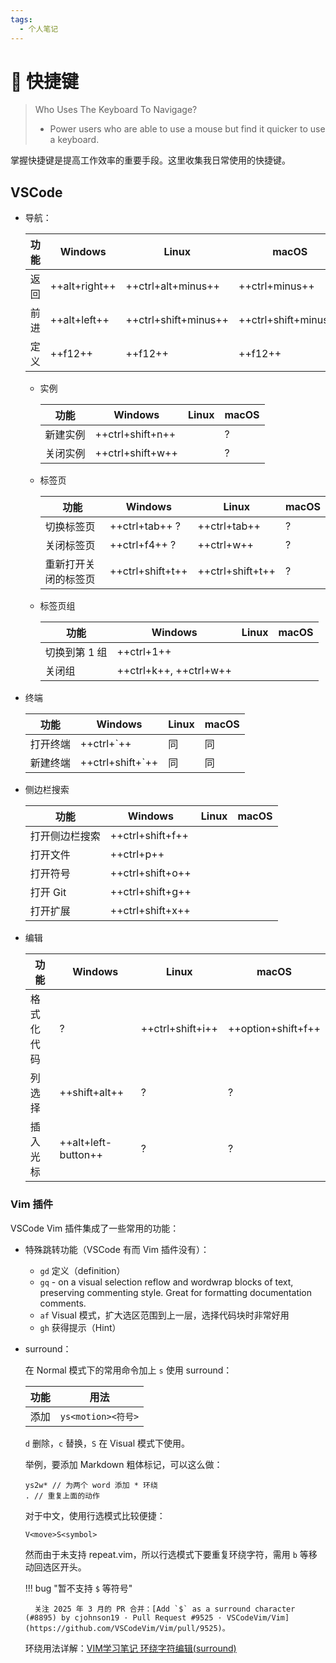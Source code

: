 ```yaml
---
tags:
  - 个人笔记
---
```


# 📒 快捷键

> Who Uses The Keyboard To Navigage?
>
> - Power users who are able to use a mouse but find it quicker to use a keyboard.

掌握快捷键是提高工作效率的重要手段。这里收集我日常使用的快捷键。

## VSCode

- 导航：

    | 功能 | Windows | Linux | macOS |
    | - | - | - | - |
    | 返回 | ++alt+right++ | ++ctrl+alt+minus++ | ++ctrl+minus++ |
    | 前进 | ++alt+left++ | ++ctrl+shift+minus++ | ++ctrl+shift+minus++ |
    | 定义 | ++f12++ | ++f12++ | ++f12++ |

    - 实例

        | 功能 | Windows | Linux | macOS |
        | - | - | - | - |
        | 新建实例 | ++ctrl+shift+n++ | | ? |
        | 关闭实例 | ++ctrl+shift+w++ | | ? |

    - 标签页

        | 功能 | Windows | Linux | macOS |
        | - | - | - | - |
        | 切换标签页 | ++ctrl+tab++ ? | ++ctrl+tab++ | ? |
        | 关闭标签页 | ++ctrl+f4++ ? | ++ctrl+w++ | ? |
        | 重新打开关闭的标签页 | ++ctrl+shift+t++ | ++ctrl+shift+t++ | ? |

    - 标签页组

        | 功能 | Windows | Linux | macOS |
        | - | - | - | - |
        | 切换到第 1 组 | ++ctrl+1++ | | |
        | 关闭组 | ++ctrl+k++, ++ctrl+w++ | | |

- 终端

    | 功能 | Windows | Linux | macOS |
    | - | - | - | - |
    | 打开终端 | ++ctrl+`++ | 同 | 同 |
    | 新建终端 | ++ctrl+shift+`++ | 同 | 同 |

- 侧边栏搜索

    | 功能 | Windows | Linux | macOS |
    | - | - | - | - |
    | 打开侧边栏搜索 | ++ctrl+shift+f++ | | |
    | 打开文件 | ++ctrl+p++ | | |
    | 打开符号 | ++ctrl+shift+o++ | | |
    | 打开 Git | ++ctrl+shift+g++ | | |
    | 打开扩展 | ++ctrl+shift+x++ | | |

- 编辑

    | 功能 | Windows | Linux | macOS |
    | - | - | - | - |
    | 格式化代码 | ? | ++ctrl+shift+i++ | ++option+shift+f++ |
    | 列选择 | ++shift+alt++ | ? | ? |
    | 插入光标 | ++alt+left-button++ | ? | ? |

### Vim 插件

VSCode Vim 插件集成了一些常用的功能：

- 特殊跳转功能（VSCode 有而 Vim 插件没有）：

    - `gd` 定义（definition）
    - `gq` - on a visual selection reflow and wordwrap blocks of text, preserving commenting style. Great for formatting documentation comments.
    - `af` Visual 模式，扩大选区范围到上一层，选择代码块时非常好用
    - `gh` 获得提示（Hint）

- surround：

    在 Normal 模式下的常用命令加上 `s` 使用 surround：

    | 功能 | 用法 |
    | - | - |
    | 添加 | `ys<motion><符号>` |

    `d` 删除，`c` 替换，`S` 在 Visual 模式下使用。

    举例，要添加 Markdown 粗体标记，可以这么做：

    ```text
    ys2w* // 为两个 word 添加 * 环绕
    . // 重复上面的动作
    ```

    对于中文，使用行选模式比较便捷：

    ```text
    V<move>S<symbol>
    ```

    然而由于未支持 repeat.vim，所以行选模式下要重复环绕字符，需用 `b` 等移动回选区开头。

    !!! bug "暂不支持 `$` 等符号"

        关注 2025 年 3 月的 PR 合并：[Add `$` as a surround character (#8895) by cjohnson19 · Pull Request #9525 · VSCodeVim/Vim](https://github.com/VSCodeVim/Vim/pull/9525)。

    环绕用法详解：[VIM学习笔记 环绕字符编辑(surround)](https://yyq123.github.io/learn-vim/learn-vim-plugin-surround.html)
